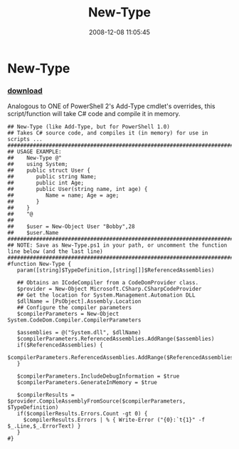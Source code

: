 ﻿---
pid:            720
poster:         Joel Bennett
title:          New-Type
date:           2008-12-08 11:05:45
format:         posh
parent:         0
parent:         0

---

# New-Type

### [download](720.ps1)

Analogous to ONE of PowerShell 2's Add-Type cmdlet's overrides, this script/function will take C# code and compile it in memory. 

```posh
## New-Type (like Add-Type, but for PowerShell 1.0)
## Takes C# source code, and compiles it (in memory) for use in scripts ...
####################################################################################################
## USAGE EXAMPLE:
##    New-Type @"
##    using System;
##    public struct User {
##       public string Name;
##       public int Age;
##       public User(string name, int age) {
##          Name = name; Age = age;
##       }
##    }
##    "@
##    
##    $user = New-Object User "Bobby",28
##    $user.Name
####################################################################################################
## NOTE: Save as New-Type.ps1 in your path, or uncomment the function line below (and the last line)
####################################################################################################
#function New-Type {
   param([string]$TypeDefinition,[string[]]$ReferencedAssemblies)
   
   ## Obtains an ICodeCompiler from a CodeDomProvider class.
   $provider = New-Object Microsoft.CSharp.CSharpCodeProvider
   ## Get the location for System.Management.Automation DLL
   $dllName = [PsObject].Assembly.Location
   ## Configure the compiler parameters
   $compilerParameters = New-Object System.CodeDom.Compiler.CompilerParameters

   $assemblies = @("System.dll", $dllName)
   $compilerParameters.ReferencedAssemblies.AddRange($assemblies)
   if($ReferencedAssemblies) { 
      $compilerParameters.ReferencedAssemblies.AddRange($ReferencedAssemblies) 
   }

   $compilerParameters.IncludeDebugInformation = $true
   $compilerParameters.GenerateInMemory = $true

   $compilerResults = $provider.CompileAssemblyFromSource($compilerParameters, $TypeDefinition)
   if($compilerResults.Errors.Count -gt 0) {
     $compilerResults.Errors | % { Write-Error ("{0}:`t{1}" -f $_.Line,$_.ErrorText) }
   }
#}

```
